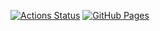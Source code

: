  [![Actions Status](https://github.com/Kiffaz0915/CP-library/workflows/verify/badge.svg)](https://github.com/Kiffaz0915/CP-library/actions)
[![GitHub Pages](https://img.shields.io/static/v1?label=GitHub+Pages&message=+&color=brightgreen&logo=github)](https://Kiffaz0915.github.io/CP-library/)
